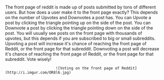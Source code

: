 The front page of reddit is made up of posts submitted by tons of different users. But how does a user make it to the front page exactly? This depends on the number of Upvotes and Downvotes a post has. You can Upvote a post by clicking the triangle pointing up on the side of the post. You can Downvote a post by clicking the triangle pointing down on the side of the post. You will usually see posts on the front page with thousands of upvotes, but this depends if you are subscribed to big or small subreddits. Upvoting a post will increase it's chance of reaching the front page of Reddit, or the front page for that subreddit. Downvoting a post will decrease it's chance of reaching the front page of Reddit, or the front page for that subreddit. Vote wisely!


                           ![Voting on the front page of Reddit](http://i.imgur.com/OR8l6.jpg)